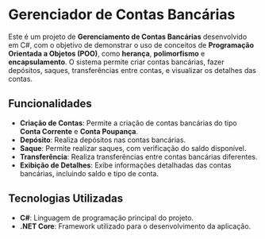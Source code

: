 # Gerenciador de Contas Bancárias

Este é um projeto de **Gerenciamento de Contas Bancárias** desenvolvido em C#, com o objetivo de demonstrar o uso de conceitos de **Programação Orientada a Objetos (POO)**, como **herança**, **polimorfismo** e **encapsulamento**. O sistema permite criar contas bancárias, fazer depósitos, saques, transferências entre contas, e visualizar os detalhes das contas.

## Funcionalidades

- **Criação de Contas**: Permite a criação de contas bancárias do tipo **Conta Corrente** e **Conta Poupança**.
- **Depósito**: Realiza depósitos nas contas bancárias.
- **Saque**: Permite realizar saques, com verificação do saldo disponível.
- **Transferência**: Realiza transferências entre contas bancárias diferentes.
- **Exibição de Detalhes**: Exibe informações detalhadas das contas bancárias, incluindo saldo e tipo de conta.

## Tecnologias Utilizadas

- **C#**: Linguagem de programação principal do projeto.
- **.NET Core**: Framework utilizado para o desenvolvimento da aplicação.
